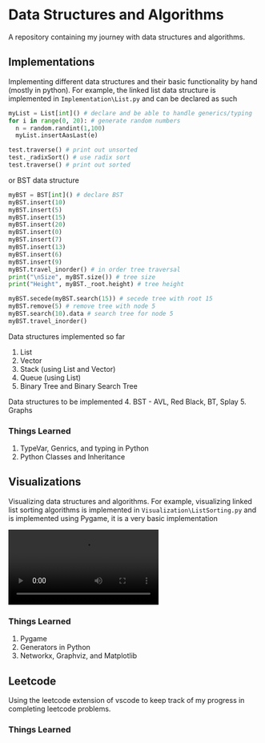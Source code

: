 # Data Structures and Algorithms
A repository containing my journey with data structures and algorithms.

## Implementations
Implementing different data structures and their basic functionality by hand (mostly in python). For example, the linked list data structure is implemented in `Implementation\List.py` and can be declared as such

```python
myList = List[int]() # declare and be able to handle generics/typing
for i in range(0, 20): # generate random numbers
  n = random.randint(1,100)
  myList.insertAasLast(e)

test.traverse() # print out unsorted
test._radixSort() # use radix sort
test.traverse() # print out sorted
```

or BST data structure

```python
myBST = BST[int]() # declare BST
myBST.insert(10)
myBST.insert(5)
myBST.insert(15)
myBST.insert(20)
myBST.insert(0)
myBST.insert(7)
myBST.insert(13)
myBST.insert(6)
myBST.insert(9)
myBST.travel_inorder() # in order tree traversal
print("\nSize", myBST.size()) # tree size
print("Height", myBST._root.height) # tree height

myBST.secede(myBST.search(15)) # secede tree with root 15
myBST.remove(5) # remove tree with node 5
myBST.search(10).data # search tree for node 5
myBST.travel_inorder()
```

Data structures implemented so far
1. List
2. Vector
3. Stack (using List and Vector)
4. Queue (using List)
3. Binary Tree and Binary Search Tree

Data structures to be implemented
4. BST - AVL, Red Black, BT, Splay
5. Graphs

### Things Learned
1. TypeVar, Genrics, and typing in Python 
2. Python Classes and Inheritance

## Visualizations
Visualizing data structures and algorithms. For example, visualizing linked list sorting algorithms is implemented in `Visualization\ListSorting.py` and is implemented using Pygame, it is a very basic implementation

![ListSorting](/Images/ListSorting.mp4)

### Things Learned
1. Pygame 
2. Generators in Python
3. Networkx, Graphviz, and Matplotlib

## Leetcode
Using the leetcode extension of vscode to keep track of my progress in completing leetcode problems.

### Things Learned